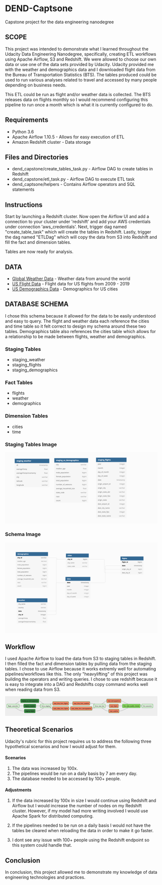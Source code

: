 # DEND-Captsone
Capstone project for the data engineering nanodegree 

## SCOPE

This project was intended to demonstrate what I learned throughout the Udacity Data Engineering Nanodegree, specifically, creating ETL workflows using Apache Airflow, S3 and Redshift. We were allowed to choose our own data or use one of the data sets provided by Udacity. Udacity provided me with the weather and demographics data and I downloaded flight data from the Bureau of Transportation Statistics (BTS). The tables produced could be used to run various analyses related to travel and accessed by many people depending on business needs. 

This ETL could be run as flight and/or weather data is collected. The BTS releases data on flights monthly so I would recommend configuring this pipeline to run once a month which is what it is currently configured to do. 

## Requirements 
* Python 3.6 
* Apache Airflow 1.10.5 - Allows for easy execution of ETL
* Amazon Redshift cluster - Data storage

## Files and Directories 
* dend_capstone/create_tables_task.py - Airflow DAG to create tables in Redshift
* dend_capstone/etl_task.py - Airflow DAG to execute ETL task 
* dend_captsone/helpers - Contains Airflow operators and SQL statements 

## Instructions
Start by launching a Redshift cluster. Now open the Airflow UI and add a connection to your cluster under 'redshift' and add your AWS credentials under connection 'aws_credentials'. Next, trigger dag named "create_table_task" which will create the tables in Redshift. Lastly, trigger the dag named "ETLDag" which will copy the data from S3 into Redshift and fill the fact and dimension tables. 

Tables are now ready for analysis.
## DATA  

* [Global Weather Data](https://www.kaggle.com/berkeleyearth/climate-change-earth-surface-temperature-data) - Weather data from around the world 
* [US Flight Data](https://www.transtats.bts.gov/DL_SelectFields.asp?Table_ID=236) - Flight data for US flights from 2009 - 2019
* [US Demographics Data](https://www.kaggle.com/berkeleyearth/climate-change-earth-surface-temperature-data) - Demographics for US cities 
## DATABASE SCHEMA
I chose this schema because it allowed for the data to be easily understood and easy to query. The flight and weather data each reference the cities and time table so it felt correct to design my schema around these two tables. Demographics table also references the cities table which allows for a relationship to be made between flights, weather and demographics. 

### Staging Tables 
* staging_weather
* staging_flights
* staging_demographics 

### Fact Tables 
* flights
* weather 
* demographics 
### Dimension Tables
* cities 
* time 

### Staging Tables Image
![staging_tables](staging_tables.png)
### Schema Image 
![schema](schema.png)


## Workflow

I used Apache Airflow to load the data from S3 to staging tables in Redshift. I then filled the fact and dimension tables by pulling data from the staging tables. I chose to use Airflow because it works extremly well for automating pipelines/workflows like this. The only "heavylifting" of this project was building the operators and writing queries. I chose to use redshift because it is easy to integrate into a DAG and Redshifts copy command works well when reading data from S3. 

![airflow](airflow_workflow.png)

## Theoretical Scenarios 

Udacity's rubric for this project requires us to address the following three hypothetical scenarios and how I would adjust for them. 
#### Scenarios 
1. The data was increased by 100x.
2. The pipelines would be run on a daily basis by 7 am every day.
3. The database needed to be accessed by 100+ people.

#### Adjustments 
1. If the data increased by 100x in size I would continue using Redshift and Airflow but I would increase the number of nodes on my Redshift cluster. However, if my model had more writing involved I would use Apache Spark for distributed computing. 

2. If the pipelines needed to be run on a daily basis I would not have the tables be cleared when reloading the data in order to make it go faster. 

3. I dont see any issue with 100+ people using the Redshift endpoint so this system could handle that. 


## Conclusion 

In conclusion, this project allowed me to demonstrate my knowledge of data engineering technologies and practices. 
